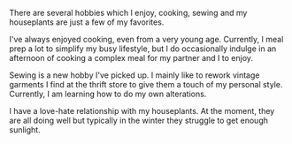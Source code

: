 There are several hobbies which I enjoy, cooking, sewing and my houseplants are just a few of my favorites.

I've always enjoyed cooking, even from a very young age. Currently, I meal prep a lot to simplify my busy lifestyle, but I do occasionally indulge in an afternoon of cooking a complex meal for my partner and I to enjoy.

Sewing is a new hobby I've picked up. I mainly like to rework vintage garments I find at the thrift store to give them a touch of my personal style. Currently, I am learning how to do my own alterations.

I have a love-hate relationship with my houseplants. At the moment, they are all doing well but typically in the winter they struggle to get enough sunlight.

